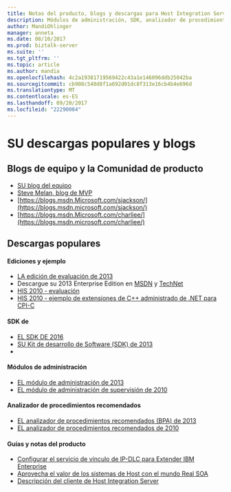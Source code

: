 ```yaml
---
title: Notas del producto, blogs y descargas para Host Integration Server | Documentos de Microsoft
description: Módulos de administración, SDK, analizador de procedimientos recomendados y descargas de notas del producto para su
author: MandiOhlinger
manager: anneta
ms.date: 08/10/2017
ms.prod: biztalk-server
ms.suite: ''
ms.tgt_pltfrm: ''
ms.topic: article
ms.author: mandia
ms.openlocfilehash: 4c2a19381719569422c43a1e146096ddb25042ba
ms.sourcegitcommit: cb908c540d8f1a692d01dc8f313e16cb4b4e696d
ms.translationtype: MT
ms.contentlocale: es-ES
ms.lasthandoff: 09/20/2017
ms.locfileid: "22290084"
---
```

# <a name="his-popular-downloads-and-blogs"></a>SU descargas populares y blogs

## <a name="product-team-and-community-blogs"></a>Blogs de equipo y la Comunidad de producto
-   [SU blog del equipo](https://blogs.msdn.microsoft.com/hostintegrationserver)
-   [Steve Melan, blog de MVP](http://stevemelan.wordpress.com)
-   [https://blogs.msdn.Microsoft.com/sjackson/](https://blogs.msdn.microsoft.com/sjackson/)
-   [https://blogs.msdn.Microsoft.com/charliee/](https://blogs.msdn.microsoft.com/charliee/)


## <a name="popular-downloads"></a>Descargas populares

#### <a name="editions-and-sample"></a>Ediciones y ejemplo

-   [LA edición de evaluación de 2013](https://www.microsoft.com/download/details.aspx?id=39950)
-   Descargue su 2013 Enterprise Edition en [MSDN](https://msdn.microsoft.com/subscriptions/downloads/) y [TechNet](https://technet.microsoft.com/subscriptions/downloads/)
-   [HIS 2010 - evaluación](https://www.microsoft.com/download/details.aspx?id=18969)
-   [HIS 2010 - ejemplo de extensiones de C++ administrado de .NET para CPI-C](https://www.microsoft.com/download/details.aspx?id=28581)

#### <a name="sdks"></a>SDK de

-   [EL SDK DE 2016](https://aka.ms/his2016sdk)
-   [SU Kit de desarrollo de Software (SDK) de 2013](https://www.microsoft.com/download/details.aspx?id=41557)
-   
#### <a name="management-packs"></a>Módulos de administración

-   [EL módulo de administración de 2013](https://www.microsoft.com/download/details.aspx?id=39978)
-   [EL módulo de administración de supervisión de 2010](https://www.microsoft.com/download/details.aspx?id=23657)

#### <a name="best-practices-analyzer"></a>Analizador de procedimientos recomendados

-   [EL analizador de procedimientos recomendados (BPA) de 2013](https://www.microsoft.com/download/details.aspx?id=40325)
-   [EL analizador de procedimientos recomendados de 2010](https://www.microsoft.com/download/details.aspx?id=1817)

#### <a name="guides-and-white-papers"></a>Guías y notas del producto

-   [Configurar el servicio de vínculo de IP-DLC para Extender IBM Enterprise](https://www.microsoft.com/download/details.aspx?id=17441)
-   [Aprovecha el valor de los sistemas de Host con el mundo Real SOA](https://www.microsoft.com/download/details.aspx?id=20799)
-   [Descripción del cliente de Host Integration Server](https://www.microsoft.com/download/details.aspx?id=15069)

